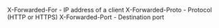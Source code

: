 X-Forwarded-For - IP address of a client
X-Forwarded-Proto - Protocol (HTTP or HTTPS)
X-Forwarded-Port - Destination port
